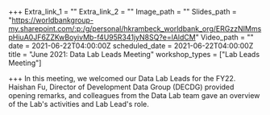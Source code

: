 +++
Extra_link_1 = ""
Extra_link_2 = ""
Image_path = ""
Slides_path = "https://worldbankgroup-my.sharepoint.com/:p:/g/personal/hkrambeck_worldbank_org/ERGzzNIMmspHiuA0JF6ZZKwBoyivMb-f4U95R341jyN8SQ?e=lAldCM"
Video_path = ""
date = 2021-06-22T04:00:00Z
scheduled_date = 2021-06-22T04:00:00Z
title = "June 2021: Data Lab Leads Meeting"
workshop_types = ["Lab Leads Meeting"]

+++
In this meeting, we welcomed our Data Lab Leads for the FY22. Haishan Fu, Director of Development Data Group (DECDG) provided opening remarks, and colleagues from the Data Lab team gave an overview of the Lab's activities and Lab Lead's role. 